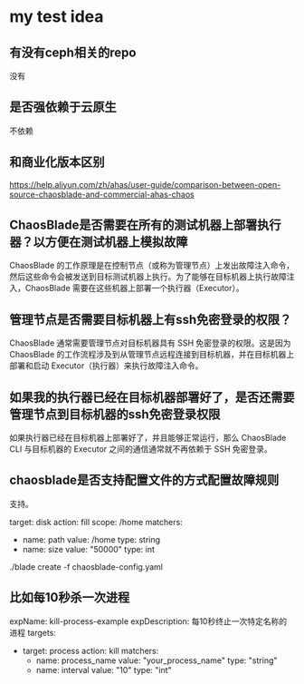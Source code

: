 # my test idea



## 有没有ceph相关的repo

没有

## 是否强依赖于云原生

不依赖

## 和商业化版本区别

https://help.aliyun.com/zh/ahas/user-guide/comparison-between-open-source-chaosblade-and-commercial-ahas-chaos

## ChaosBlade是否需要在所有的测试机器上部署执行器？以方便在测试机器上模拟故障

ChaosBlade 的工作原理是在控制节点（或称为管理节点）上发出故障注入命令，然后这些命令会被发送到目标测试机器上执行。为了能够在目标机器上执行故障注入，ChaosBlade 需要在这些机器上部署一个执行器（Executor）。


## 管理节点是否需要目标机器上有ssh免密登录的权限？

ChaosBlade 通常需要管理节点对目标机器具有 SSH 免密登录的权限。这是因为 ChaosBlade 的工作流程涉及到从管理节点远程连接到目标机器，并在目标机器上部署和启动 Executor（执行器）来执行故障注入命令。


## 如果我的执行器已经在目标机器部署好了，是否还需要管理节点到目标机器的ssh免密登录权限

如果执行器已经在目标机器上部署好了，并且能够正常运行，那么 ChaosBlade CLI 与目标机器的 Executor 之间的通信通常就不再依赖于 SSH 免密登录。


## chaosblade是否支持配置文件的方式配置故障规则

支持。

target: disk
action: fill
scope: /home
matchers:
  - name: path
    value: /home
    type: string
  - name: size
    value: "50000"
    type: int

./blade create -f chaosblade-config.yaml


## 比如每10秒杀一次进程

expName: kill-process-example
expDescription: 每10秒终止一次特定名称的进程
targets:
  - target: process
    action: kill
    matchers:
      - name: process_name
        value: "your_process_name"
        type: "string"
      - name: interval
        value: "10"
        type: "int"





























